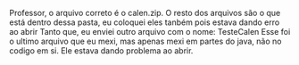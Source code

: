Professor, o arquivo correto é o calen.zip. O resto dos arquivos são o que está dentro dessa pasta, eu coloquei eles tanbém pois estava dando erro ao abrir
Tanto que, eu enviei outro arquivo com o nome: TesteCalen
Esse foi o ultimo arquivo que eu mexi, mas apenas mexi em partes do java, não no codigo em si. Ele estava dando problema ao abrir.
